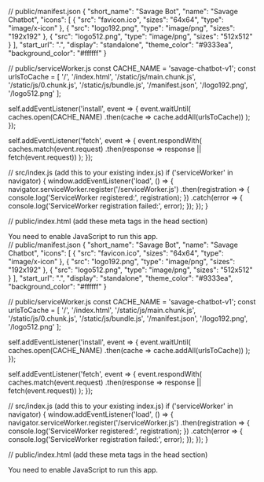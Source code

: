 // public/manifest.json
{
  "short_name": "Savage Bot",
  "name": "Savage Chatbot",
  "icons": [
    {
      "src": "favicon.ico",
      "sizes": "64x64",
      "type": "image/x-icon"
    },
    {
      "src": "logo192.png",
      "type": "image/png",
      "sizes": "192x192"
    },
    {
      "src": "logo512.png",
      "type": "image/png",
      "sizes": "512x512"
    }
  ],
  "start_url": ".",
  "display": "standalone",
  "theme_color": "#9333ea",
  "background_color": "#ffffff"
}

// public/serviceWorker.js
const CACHE_NAME = 'savage-chatbot-v1';
const urlsToCache = [
  '/',
  '/index.html',
  '/static/js/main.chunk.js',
  '/static/js/0.chunk.js',
  '/static/js/bundle.js',
  '/manifest.json',
  '/logo192.png',
  '/logo512.png'
];

self.addEventListener('install', event => {
  event.waitUntil(
    caches.open(CACHE_NAME)
      .then(cache => cache.addAll(urlsToCache))
  );
});

self.addEventListener('fetch', event => {
  event.respondWith(
    caches.match(event.request)
      .then(response => response || fetch(event.request))
  );
});

// src/index.js (add this to your existing index.js)
if ('serviceWorker' in navigator) {
  window.addEventListener('load', () => {
    navigator.serviceWorker.register('/serviceWorker.js')
      .then(registration => {
        console.log('ServiceWorker registered:', registration);
      })
      .catch(error => {
        console.log('ServiceWorker registration failed:', error);
      });
  });
}

// public/index.html (add these meta tags in the head section)
<!DOCTYPE html>
<html lang="en">
  <head>
    <meta charset="utf-8" />
    <link rel="icon" href="%PUBLIC_URL%/favicon.ico" />
    <meta name="viewport" content="width=device-width, initial-scale=1, maximum-scale=1, user-scalable=no" />
    <meta name="theme-color" content="#9333ea" />
    <meta name="description" content="A sassy chatbot that gives savage replies" />
    <link rel="apple-touch-icon" href="%PUBLIC_URL%/logo192.png" />
    <link rel="manifest" href="%PUBLIC_URL%/manifest.json" />
    <title>Savage Chatbot</title>
  </head>
  <body>
    <noscript>You need to enable JavaScript to run this app.</noscript>
    <div id="root"></div>
  </body>
</html>// public/manifest.json
{
  "short_name": "Savage Bot",
  "name": "Savage Chatbot",
  "icons": [
    {
      "src": "favicon.ico",
      "sizes": "64x64",
      "type": "image/x-icon"
    },
    {
      "src": "logo192.png",
      "type": "image/png",
      "sizes": "192x192"
    },
    {
      "src": "logo512.png",
      "type": "image/png",
      "sizes": "512x512"
    }
  ],
  "start_url": ".",
  "display": "standalone",
  "theme_color": "#9333ea",
  "background_color": "#ffffff"
}

// public/serviceWorker.js
const CACHE_NAME = 'savage-chatbot-v1';
const urlsToCache = [
  '/',
  '/index.html',
  '/static/js/main.chunk.js',
  '/static/js/0.chunk.js',
  '/static/js/bundle.js',
  '/manifest.json',
  '/logo192.png',
  '/logo512.png'
];

self.addEventListener('install', event => {
  event.waitUntil(
    caches.open(CACHE_NAME)
      .then(cache => cache.addAll(urlsToCache))
  );
});

self.addEventListener('fetch', event => {
  event.respondWith(
    caches.match(event.request)
      .then(response => response || fetch(event.request))
  );
});

// src/index.js (add this to your existing index.js)
if ('serviceWorker' in navigator) {
  window.addEventListener('load', () => {
    navigator.serviceWorker.register('/serviceWorker.js')
      .then(registration => {
        console.log('ServiceWorker registered:', registration);
      })
      .catch(error => {
        console.log('ServiceWorker registration failed:', error);
      });
  });
}

// public/index.html (add these meta tags in the head section)
<!DOCTYPE html>
<html lang="en">
  <head>
    <meta charset="utf-8" />
    <link rel="icon" href="%PUBLIC_URL%/favicon.ico" />
    <meta name="viewport" content="width=device-width, initial-scale=1, maximum-scale=1, user-scalable=no" />
    <meta name="theme-color" content="#9333ea" />
    <meta name="description" content="A sassy chatbot that gives savage replies" />
    <link rel="apple-touch-icon" href="%PUBLIC_URL%/logo192.png" />
    <link rel="manifest" href="%PUBLIC_URL%/manifest.json" />
    <title>Savage Chatbot</title>
  </head>
  <body>
    <noscript>You need to enable JavaScript to run this app.</noscript>
    <div id="root"></div>
  </body>
</html>
